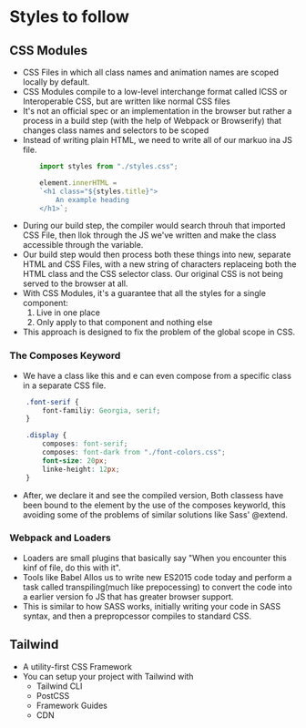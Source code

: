 # Styles to follow

## CSS Modules
- CSS Files in which all class names and animation names are scoped locally by default.
- CSS Modules compile to a low-level interchange format called ICSS or Interoperable CSS, but are written like normal CSS files
- It's not an official spec or an implementation in the browser but rather a process in a build step (with the help of Webpack or Browserify) that changes class names and selectors to be scoped 
- Instead of writing plain HTML, we need to write all of our markuo ina JS file.
    ```javascript
        import styles from "./styles.css";

        element.innerHTML = 
        `<h1 class="${styles.title}">
            An example heading
        </h1>`;
    ```
- During our build step, the compiler would search throuh that imported CSS File, then llok through the JS we've written  and make the class accessible through the variable.
- Our build step would then process both these things into new, separate HTML and CSS Files, with a new string of characters replaceing both the HTML class and the CSS selector class. Our original CSS is not being served to the browser at all.
- With CSS Modules, it's a guarantee that all the styles for a single component: 
    1. Live in one place
    2. Only apply to that component and nothing else
- This approach is designed to fix the problem of the global scope in CSS.

### The Composes Keyword
- We have a class like this and e can even compose from a specific class in a separate CSS file.
```CSS
    .font-serif {
        font-familiy: Georgia, serif;
    }

    .display {
        composes: font-serif;
        composes: font-dark from "./font-colors.css";
        font-size: 20px;
        linke-height: 12px;
    }
```
- After, we declare it and see the compiled version, Both classess have been bound to the element by the use of the composes keyworld, this avoiding some of the problems of similar solutions like Sass' @extend.

### Webpack and Loaders
- Loaders are small plugins that basically say "When you encounter this kinf of file, do this with it".
- Tools like Babel Allos us to write new ES2015 code today and perform a task called transpiling(much like prepocessing) to convert the code into a earlier version fo JS that has greater browser support.
- This is similar to how SASS works, initially writing your code in SASS syntax, and then a prepropcessor compiles to standard CSS.


## Tailwind
- A utility-first CSS Framework
- You can setup your project with Tailwind with
    - Tailwind CLI
    - PostCSS
    - Framework Guides
    - CDN 